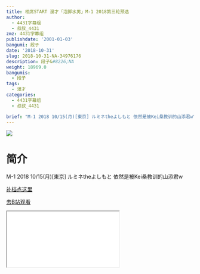 ```yaml
---
title: 相席START 漫才「泡脚水男」M-1 2018第三轮预选
author:
  - 4431字幕组
  - 叔叔_4431
zmz: 4431字幕组
publishdate: '2001-01-03'
bangumi: 段子
date: '2018-10-31'
slug: 2018-10-31-NA-34976176
description: 段子&#8226;NA
weight: 18969.0
bangumis:
  - 段子
tags:
  - 漫才
categories:
  - 4431字幕组
  - 叔叔_4431

brief: "M-1 2018 10/15(月)[東京] ルミネtheよしもと 依然是被Kei桑教训的山添君w"
---
```

![](https://i.imgur.com/mE1yobm.jpg)
# 简介  
M-1 2018  10/15(月)[東京] ルミネtheよしもと
依然是被Kei桑教训的山添君w  

[补档点这里](/lost_found/190226-NA-m1/)


[去B站观看](https://www.bilibili.com/video/av34976176/)
<div class ="resp-container"><iframe class="testiframe" src="//player.bilibili.com/player.html?aid=34976176"", scrolling="no", allowfullscreen="true" > </iframe></div> 
